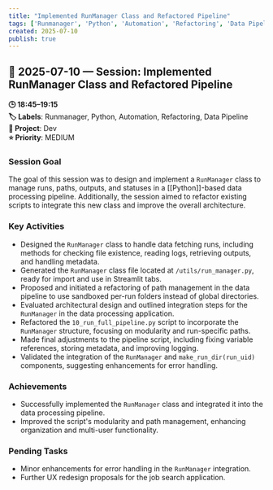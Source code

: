 ```yaml
---
title: "Implemented RunManager Class and Refactored Pipeline"
tags: ['Runmanager', 'Python', 'Automation', 'Refactoring', 'Data Pipeline']
created: 2025-07-10
publish: true
---
```


## 📅 2025-07-10 — Session: Implemented RunManager Class and Refactored Pipeline

**🕒 18:45–19:15**  
**🏷️ Labels**: Runmanager, Python, Automation, Refactoring, Data Pipeline  
**📂 Project**: Dev  
**⭐ Priority**: MEDIUM  


### Session Goal
The goal of this session was to design and implement a `RunManager` class to manage runs, paths, outputs, and statuses in a [[Python]]-based data processing pipeline. Additionally, the session aimed to refactor existing scripts to integrate this new class and improve the overall architecture.

### Key Activities
- Designed the `RunManager` class to handle data fetching runs, including methods for checking file existence, reading logs, retrieving outputs, and handling metadata.
- Generated the `RunManager` class file located at `/utils/run_manager.py`, ready for import and use in Streamlit tabs.
- Proposed and initiated a refactoring of path management in the data pipeline to use sandboxed per-run folders instead of global directories.
- Evaluated architectural design and outlined integration steps for the `RunManager` in the data processing application.
- Refactored the `10_run_full_pipeline.py` script to incorporate the `RunManager` structure, focusing on modularity and run-specific paths.
- Made final adjustments to the pipeline script, including fixing variable references, storing metadata, and improving logging.
- Validated the integration of the `RunManager` and `make_run_dir(run_uid)` components, suggesting enhancements for error handling.

### Achievements
- Successfully implemented the `RunManager` class and integrated it into the data processing pipeline.
- Improved the script's modularity and path management, enhancing organization and multi-user functionality.

### Pending Tasks
- Minor enhancements for error handling in the `RunManager` integration.
- Further UX redesign proposals for the job search application.
